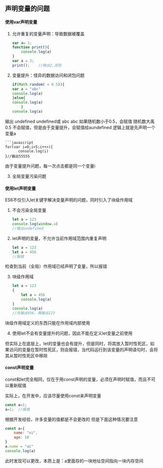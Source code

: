 ## 声明变量的问题
#### 使用var声明变量
1. 允许重复的变量声明：导致数据被覆盖
    ````javascript
    var a= 1;
    function print(){
        console.log(a)
    }
    var a = 2;
    print();    //输出2,闭包

    ````
    
2. 变量提升：怪异的数据访问和闭包问题

    ````javascript
    if(Math.random( < 0.5)){
    var a = "abc"
    console.log(a)
    }else{
    console.log(a)
        }
    console.log(a)
输出 undefined undefined或 abc abc
如果随机数小于0.5，会赋值
随机数大禹0.5 不会赋值，但是由于变量提升，会赋值给aundefined
 逻辑上就是先声明一个变量a

    ```javascript
    for(var i=0;i<5;i++>){
          console.log(i)
    }//输出55555

 由于变量提升问题，每一次点击都是同一个变量i

 3. 全局变量污染问题

#### 使用let声明变量
  ES6不仅引入let关键字解决变量声明的问题，同时引入了块级作用域
1. 不会污染全局变量
    ````javascript
    let a = 123
    console.log(window.a)
    //输出undefined 
2. let声明的变量，不允许当前作用域范围内重复声明
    ````javascript
    let a = 123
    let a = 456
    //报错

检查到当前（全局）作用域已经声明了变量，所以报错

3. 块级作用域
    ````javascript
    let a = 123
    {
        let a = 456
        console.log(a)
    }
    console.log(a)
    //先输出456，再输出123
    
块级作用域定义的东西只能在作用域内部使用

4. 使用let不会有变量提升的问题，因此不能在定义let变量之前使用

但实际上在底层上，let的变量也会有提升，但是同时，将其放入暂时性死区，如果访问的变量在暂时性死区，则会报错，当代码运行到该变量的声明语句时，会将其从暂时性死区中移除

#### const声明变量
const和let完全相同，仅在于用const声明的变量，必须在声明时赋值，而且不可以重新赋值

实际上，在开发中，应该尽量使用const来声明变量

```javascript
const a=1;
a=1;  //报错
```
根据开发经验，许多变量的值都是不会更改的
但是下面这种情况要注意
```javascript
const a={
    name: "xi",
    age: 18
}
a.name = "ai"
console.log(a)
```
此时发现可以更改，本质上是：a里面存的一块地址空间指向一块内存空间



